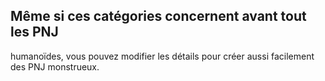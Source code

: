 ## Même si ces catégories concernent avant tout les PNJ

humanoïdes, vous pouvez modifier les détails pour créer
aussi facilement des PNJ monstrueux.
